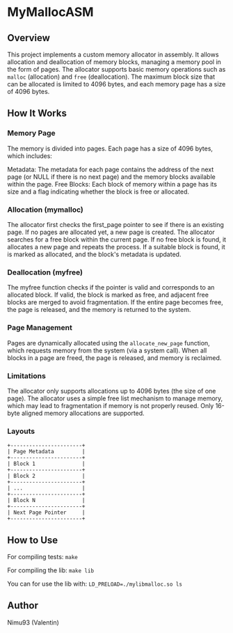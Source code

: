 # MyMallocASM

## Overview
This project implements a custom memory allocator in assembly. It allows allocation and deallocation of memory blocks, managing a memory pool in the form of pages. The allocator supports basic memory operations such as `malloc` (allocation) and `free` (deallocation). The maximum block size that can be allocated is limited to 4096 bytes, and each memory page has a size of 4096 bytes.

## How It Works

### Memory Page
The memory is divided into pages. Each page has a size of 4096 bytes, which includes:

Metadata: The metadata for each page contains the address of the next page (or NULL if there is no next page) and the memory blocks available within the page.
Free Blocks: Each block of memory within a page has its size and a flag indicating whether the block is free or allocated.

### Allocation (mymalloc)

The allocator first checks the first_page pointer to see if there is an existing page.
If no pages are allocated yet, a new page is created.
The allocator searches for a free block within the current page. If no free block is found, it allocates a new page and repeats the process.
If a suitable block is found, it is marked as allocated, and the block's metadata is updated.

### Deallocation (myfree)

The myfree function checks if the pointer is valid and corresponds to an allocated block.
If valid, the block is marked as free, and adjacent free blocks are merged to avoid fragmentation.
If the entire page becomes free, the page is released, and the memory is returned to the system.

### Page Management

Pages are dynamically allocated using the `allocate_new_page` function, which requests memory from the system (via a system call).
When all blocks in a page are freed, the page is released, and memory is reclaimed.

### Limitations

The allocator only supports allocations up to 4096 bytes (the size of one page).
The allocator uses a simple free list mechanism to manage memory, which may lead to fragmentation if memory is not properly reused.
Only 16-byte aligned memory allocations are supported.

### Layouts

```
+-----------------------+
| Page Metadata         |
+-----------------------+
| Block 1               |
+-----------------------+
| Block 2               |
+-----------------------+
| ...                   |
+-----------------------+
| Block N               |
+-----------------------+
| Next Page Pointer     |
+-----------------------+
```

## How to Use

For compiling tests:
`make`

For compiling the lib:
`make lib`

You can for use the lib with:
`LD_PRELOAD=./mylibmalloc.so ls`

## Author

Nimu93 (Valentin)